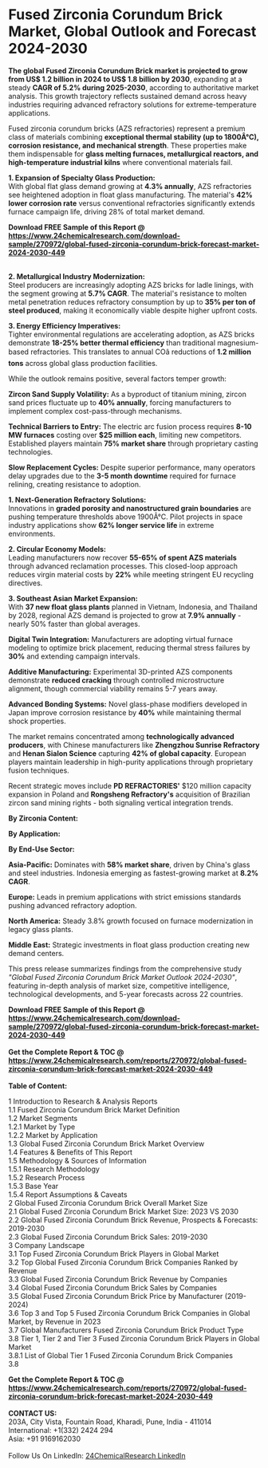 <h1>Fused Zirconia Corundum Brick Market, Global Outlook and Forecast 2024-2030</h1><p><strong>The global Fused Zirconia Corundum Brick market is projected to grow from US$ 1.2 billion in 2024 to US$ 1.8 billion by 2030</strong>, expanding at a steady <strong>CAGR of 5.2% during 2025-2030</strong>, according to authoritative market analysis. This growth trajectory reflects sustained demand across heavy industries requiring advanced refractory solutions for extreme-temperature applications.</p><p>Fused zirconia corundum bricks (AZS refractories) represent a premium class of materials combining <strong>exceptional thermal stability (up to 1800Â°C), corrosion resistance, and mechanical strength</strong>. These properties make them indispensable for <strong>glass melting furnaces, metallurgical reactors, and high-temperature industrial kilns</strong> where conventional materials fail.</p><p><strong>1. Expansion of Specialty Glass Production:</strong><br>
With global flat glass demand growing at <strong>4.3% annually</strong>, AZS refractories see heightened adoption in float glass manufacturing. The material's <strong>42% lower corrosion rate</strong> versus conventional refractories significantly extends furnace campaign life, driving 28% of total market demand.</p><div><b>Download FREE Sample of this Report @ 
            <a href="https://www.24chemicalresearch.com/download-sample/270972/global-fused-zirconia-corundum-brick-forecast-market-2024-2030-449">
            https://www.24chemicalresearch.com/download-sample/270972/global-fused-zirconia-corundum-brick-forecast-market-2024-2030-449</a></b></div><br><p><strong>2. Metallurgical Industry Modernization:</strong><br>
Steel producers are increasingly adopting AZS bricks for ladle linings, with the segment growing at <strong>5.7% CAGR</strong>. The material's resistance to molten metal penetration reduces refractory consumption by up to <strong>35% per ton of steel produced</strong>, making it economically viable despite higher upfront costs.</p><p><strong>3. Energy Efficiency Imperatives:</strong><br>
Tighter environmental regulations are accelerating adoption, as AZS bricks demonstrate <strong>18-25% better thermal efficiency</strong> than traditional magnesium-based refractories. This translates to annual COâ reductions of <strong>1.2 million tons</strong> across global glass production facilities.</p><p>While the outlook remains positive, several factors temper growth:</p><p><strong>Zircon Sand Supply Volatility:</strong> As a byproduct of titanium mining, zircon sand prices fluctuate up to <strong>40% annually</strong>, forcing manufacturers to implement complex cost-pass-through mechanisms.</p><p><strong>Technical Barriers to Entry:</strong> The electric arc fusion process requires <strong>8-10 MW furnaces</strong> costing over <strong>$25 million each</strong>, limiting new competitors. Established players maintain <strong>75% market share</strong> through proprietary casting technologies.</p><p><strong>Slow Replacement Cycles:</strong> Despite superior performance, many operators delay upgrades due to the <strong>3-5 month downtime</strong> required for furnace relining, creating resistance to adoption.</p><p><strong>1. Next-Generation Refractory Solutions:</strong><br>
Innovations in <strong>graded porosity and nanostructured grain boundaries</strong> are pushing temperature thresholds above 1900Â°C. Pilot projects in space industry applications show <strong>62% longer service life</strong> in extreme environments.</p><p><strong>2. Circular Economy Models:</strong><br>
Leading manufacturers now recover <strong>55-65% of spent AZS materials</strong> through advanced reclamation processes. This closed-loop approach reduces virgin material costs by <strong>22%</strong> while meeting stringent EU recycling directives.</p><p><strong>3. Southeast Asian Market Expansion:</strong><br>
With <strong>37 new float glass plants</strong> planned in Vietnam, Indonesia, and Thailand by 2028, regional AZS demand is projected to grow at <strong>7.9% annually</strong> - nearly 50% faster than global averages.</p><p><strong>Digital Twin Integration:</strong> Manufacturers are adopting virtual furnace modeling to optimize brick placement, reducing thermal stress failures by <strong>30%</strong> and extending campaign intervals.</p><p><strong>Additive Manufacturing:</strong> Experimental 3D-printed AZS components demonstrate <strong>reduced cracking</strong> through controlled microstructure alignment, though commercial viability remains 5-7 years away.</p><p><strong>Advanced Bonding Systems:</strong> Novel glass-phase modifiers developed in Japan improve corrosion resistance by <strong>40%</strong> while maintaining thermal shock properties.</p><p>The market remains concentrated among <strong>technologically advanced producers</strong>, with Chinese manufacturers like <strong>Zhengzhou Sunrise Refractory</strong> and <strong>Henan Sialon Science</strong> capturing <strong>42% of global capacity</strong>. European players maintain leadership in high-purity applications through proprietary fusion techniques.</p><p>Recent strategic moves include <strong>PD REFRACTORIES'</strong> $120 million capacity expansion in Poland and <strong>Rongsheng Refractory's</strong> acquisition of Brazilian zircon sand mining rights - both signaling vertical integration trends.</p><p><strong>By Zirconia Content:</strong></p><p><strong>By Application:</strong></p><p><strong>By End-Use Sector:</strong></p><p><strong>Asia-Pacific:</strong> Dominates with <strong>58% market share</strong>, driven by China's glass and steel industries. Indonesia emerging as fastest-growing market at <strong>8.2% CAGR</strong>.</p><p><strong>Europe:</strong> Leads in premium applications with strict emissions standards pushing advanced refractory adoption.</p><p><strong>North America:</strong> Steady 3.8% growth focused on furnace modernization in legacy glass plants.</p><p><strong>Middle East:</strong> Strategic investments in float glass production creating new demand centers.</p><p>This press release summarizes findings from the comprehensive study <em>"Global Fused Zirconia Corundum Brick Market Outlook 2024-2030"</em>, featuring in-depth analysis of market size, competitive intelligence, technological developments, and 5-year forecasts across 22 countries.</p><div><b>Download FREE Sample of this Report @ 
            <a href="https://www.24chemicalresearch.com/download-sample/270972/global-fused-zirconia-corundum-brick-forecast-market-2024-2030-449">
            https://www.24chemicalresearch.com/download-sample/270972/global-fused-zirconia-corundum-brick-forecast-market-2024-2030-449</a></b></div><br><div><b>Get the Complete Report & TOC @ 
            <a href="https://www.24chemicalresearch.com/reports/270972/global-fused-zirconia-corundum-brick-forecast-market-2024-2030-449">
            https://www.24chemicalresearch.com/reports/270972/global-fused-zirconia-corundum-brick-forecast-market-2024-2030-449</a></b></div><br>
            <b>Table of Content:</b><p>1 Introduction to Research & Analysis Reports<br />
    1.1 Fused Zirconia Corundum Brick Market Definition<br />
    1.2 Market Segments<br />
        1.2.1 Market by Type<br />
        1.2.2 Market by Application<br />
    1.3 Global Fused Zirconia Corundum Brick Market Overview<br />
    1.4 Features & Benefits of This Report<br />
    1.5 Methodology & Sources of Information<br />
        1.5.1 Research Methodology<br />
        1.5.2 Research Process<br />
        1.5.3 Base Year<br />
        1.5.4 Report Assumptions & Caveats<br />
2 Global Fused Zirconia Corundum Brick Overall Market Size<br />
    2.1 Global Fused Zirconia Corundum Brick Market Size: 2023 VS 2030<br />
    2.2 Global Fused Zirconia Corundum Brick Revenue, Prospects & Forecasts: 2019-2030<br />
    2.3 Global Fused Zirconia Corundum Brick Sales: 2019-2030<br />
3 Company Landscape<br />
    3.1 Top Fused Zirconia Corundum Brick Players in Global Market<br />
    3.2 Top Global Fused Zirconia Corundum Brick Companies Ranked by Revenue<br />
    3.3 Global Fused Zirconia Corundum Brick Revenue by Companies<br />
    3.4 Global Fused Zirconia Corundum Brick Sales by Companies<br />
    3.5 Global Fused Zirconia Corundum Brick Price by Manufacturer (2019-2024)<br />
    3.6 Top 3 and Top 5 Fused Zirconia Corundum Brick Companies in Global Market, by Revenue in 2023<br />
    3.7 Global Manufacturers Fused Zirconia Corundum Brick Product Type<br />
    3.8 Tier 1, Tier 2 and Tier 3 Fused Zirconia Corundum Brick Players in Global Market<br />
        3.8.1 List of Global Tier 1 Fused Zirconia Corundum Brick Companies<br />
        3.8</p><div><b>Get the Complete Report & TOC @ 
            <a href="https://www.24chemicalresearch.com/reports/270972/global-fused-zirconia-corundum-brick-forecast-market-2024-2030-449">
            https://www.24chemicalresearch.com/reports/270972/global-fused-zirconia-corundum-brick-forecast-market-2024-2030-449</a></b></div><br><b>CONTACT US:</b><br>
            203A, City Vista, Fountain Road, Kharadi, Pune, India - 411014<br>
            International: +1(332) 2424 294<br>
            Asia: +91 9169162030 <br><br>
            Follow Us On LinkedIn: <a href="https://www.linkedin.com/company/24chemicalresearch/">24ChemicalResearch LinkedIn</a>
